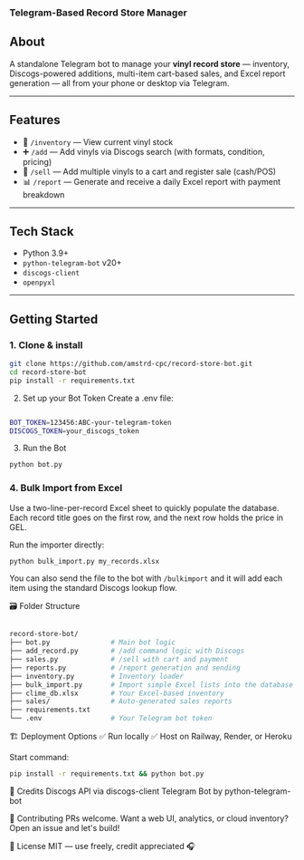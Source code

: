                                                                            
### Telegram-Based Record Store Manager

## About

A standalone Telegram bot to manage your **vinyl record store** — inventory, Discogs-powered additions, multi-item cart-based sales, and Excel report generation — all from your phone or desktop via Telegram.

---

## Features

- 🔎 `/inventory` — View current vinyl stock  
- ➕ `/add` — Add vinyls via Discogs search (with formats, condition, pricing)  
- 🛒 `/sell` — Add multiple vinyls to a cart and register sale (cash/POS)  
- 📊 `/report` — Generate and receive a daily Excel report with payment breakdown  

---

## Tech Stack

- Python 3.9+
- `python-telegram-bot` v20+
- `discogs-client`
- `openpyxl`

---

## Getting Started

### 1. Clone & install

```bash
git clone https://github.com/amstrd-cpc/record-store-bot.git
cd record-store-bot
pip install -r requirements.txt
```

2. Set up your Bot Token
Create a .env file:

```bash

BOT_TOKEN=123456:ABC-your-telegram-token
DISCOGS_TOKEN=your_discogs_token
```
3. Run the Bot
```bash
python bot.py
```

### 4. Bulk Import from Excel
Use a two-line-per-record Excel sheet to quickly populate the database.
Each record title goes on the first row, and the next row holds the price in GEL.

Run the importer directly:

```bash
python bulk_import.py my_records.xlsx
```

You can also send the file to the bot with `/bulkimport` and it will add
each item using the standard Discogs lookup flow.


🗃 Folder Structure
```bash

record-store-bot/
├── bot.py               # Main bot logic
├── add_record.py        # /add command logic with Discogs
├── sales.py             # /sell with cart and payment
├── reports.py           # /report generation and sending
├── inventory.py         # Inventory loader
├── bulk_import.py       # Import simple Excel lists into the database
├── clime_db.xlsx        # Your Excel-based inventory
├── sales/               # Auto-generated sales reports
├── requirements.txt
└── .env                 # Your Telegram bot token
```

🏗 Deployment Options
✅ Run locally
✅ Host on Railway, Render, or Heroku

Start command:

```bash
pip install -r requirements.txt && python bot.py
```

🧠 Credits
Discogs API via discogs-client
Telegram Bot by python-telegram-bot

🖖 Contributing
PRs welcome. Want a web UI, analytics, or cloud inventory? Open an issue and let's build!

📜 License
MIT — use freely, credit appreciated 🎧






